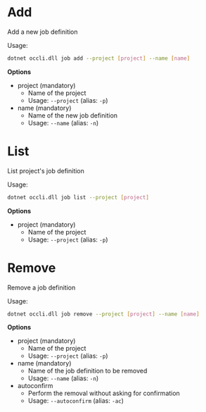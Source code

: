 # Add

Add a new job definition

Usage: 
```sh
dotnet occli.dll job add --project [project] --name [name]
```

**Options**
* project (mandatory)
    * Name of the project
    * Usage: `--project` (alias: `-p`)
* name (mandatory)
    * Name of the new job definition
    * Usage: `--name` (alias: `-n`)

# List
List project's job definition

Usage: 
```sh
dotnet occli.dll job list --project [project]
```

**Options**
* project (mandatory)
    * Name of the project
    * Usage: `--project` (alias: `-p`)

# Remove
Remove a job definition

Usage: 
```sh
dotnet occli.dll job remove --project [project] --name [name]
```

**Options**
* project (mandatory)
    * Name of the project
    * Usage: `--project` (alias: `-p`)
* name (mandatory)
    * Name of the job definition to be removed
    * Usage: `--name` (alias: `-n`)
* autoconfirm
    * Perform the removal without asking for confirmation
    * Usage: `--autoconfirm` (alias: `-ac`)
